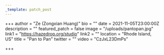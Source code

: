 ```yaml
---
_template: patch_post
---
```


+++
author = "Ze (Zongxian Huang)"
bio = ""
date = 2021-11-05T23:00:00Z
description = ""
featured_patch = false
image = "/uploads/pantopan.jpg"
link1 = "https://hazedrop.org/studio"
link2 = ""
location = "Rhode Island, US"
title = "Pan to Pan"
twitter = ""
video = "CzJxL23DmPs"

+++
